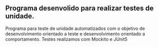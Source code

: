 ## Programa desenvolido para realizar testes de unidade.

Programa para  teste de unidade automatizados com o objetivo de desenvolvimento orientado a teste e desenvolvimento orientado a comportamento.
Testes realizamos com Mockito e JUnit5
